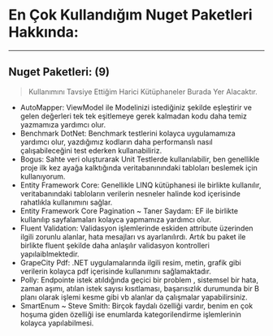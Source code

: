 # En Çok Kullandığım Nuget Paketleri Hakkında:
---
## Nuget Paketleri: (9)
> Kullanımını Tavsiye Ettiğim Harici Kütüphaneler Burada Yer Alacaktır. 

- AutoMapper: ViewModel ile Modelinizi istediğiniz şekilde eşleştirir ve gelen değerleri tek tek eşitlemeye gerek kalmadan kodu daha temiz yazmamıza yardımcı olur.
- Benchmark DotNet: Benchmark testlerini kolayca uygulamamıza yardımcı olur, yazdığımız kodların daha performanslı nasıl çalışabileceğini test ederken kullanabiliriz.
- Bogus: Sahte veri oluşturarak Unit Testlerde kullanılabilir, ben genellikle proje ilk kez ayağa kalktığında veritabanınındaki tabloları beslemek için kullanıyorum.
- Entity Framework Core: Genellikle LINQ kütüphanesi ile birlikte kullanılır, veritabanındaki tabloların verilerin nesneler halinde kod içerisinde rahatlıkla kullanımını sağlar.
- Entity Framework Core Pagination ~ Taner Saydam: EF ile birlikte kullanılıp sayfalamaları kolayca yapmamıza yardımcı olur. 
- Fluent Validation: Validasyon işlemlerinde eskiden attribute üzerinden ilgili zorunlu alanlar, hata mesajları vs ayarlanılırdı. Artık bu paket ile birlikte fluent şekilde daha anlaşılır validasyon kontrolleri yapılaiblmektedir.
- GrapeCity Pdf: .NET uygulamalarında ilgili resim, metin, grafik gibi verilerin kolayca pdf içerisinde kullanımını sağlamaktadır.
- Polly: Endpointe istek atıldığında geçici bir problem , sistemsel bir hata, zaman aşımı, atılan istek sayısı kısıtlaması, başarısızlık durumunda bir B planı olarak işlemi kesme gibi vb alanlar da çalışmalar yapabilirsiniz.
- SmartEnum ~ Steve Smith: Birçok faydalı özelliği vardır, benim en çok hoşuma giden özelliği ise enumlarda kategorilendirme işlemlerinin kolayca yapılabilmesi.

